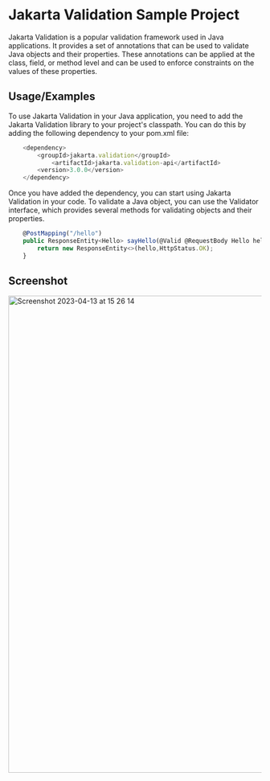 # Jakarta Validation Sample Project

Jakarta Validation is a popular validation framework used in Java applications. It provides a set of annotations that
can be used to validate Java objects and their properties. These annotations can be applied at the class, field, or
method level and can be used to enforce constraints on the values of these properties.

## Usage/Examples

To use Jakarta Validation in your Java application, you need to add the Jakarta Validation library to your project's
classpath. You can do this by adding the following dependency to your pom.xml file:

```javascript
    <dependency>
        <groupId>jakarta.validation</groupId>
            <artifactId>jakarta.validation-api</artifactId>
        <version>3.0.0</version>
    </dependency>
```

Once you have added the dependency, you can start using Jakarta Validation in your code. To validate a Java object, you
can use the Validator interface, which provides several methods for validating objects and their properties.

```javascript
    @PostMapping("/hello")
    public ResponseEntity<Hello> sayHello(@Valid @RequestBody Hello hello){
        return new ResponseEntity<>(hello,HttpStatus.OK);
    }
```
## Screenshot

<img width="949" alt="Screenshot 2023-04-13 at 15 26 14" src="https://user-images.githubusercontent.com/66008860/231722268-5f951fd3-b623-4d18-bfb8-012682c1e0eb.png">

